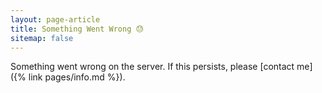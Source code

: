 ```yaml
---
layout: page-article
title: Something Went Wrong 😓
sitemap: false
---
```


Something went wrong on the server. If this persists, please [contact me]({% link pages/info.md %}).